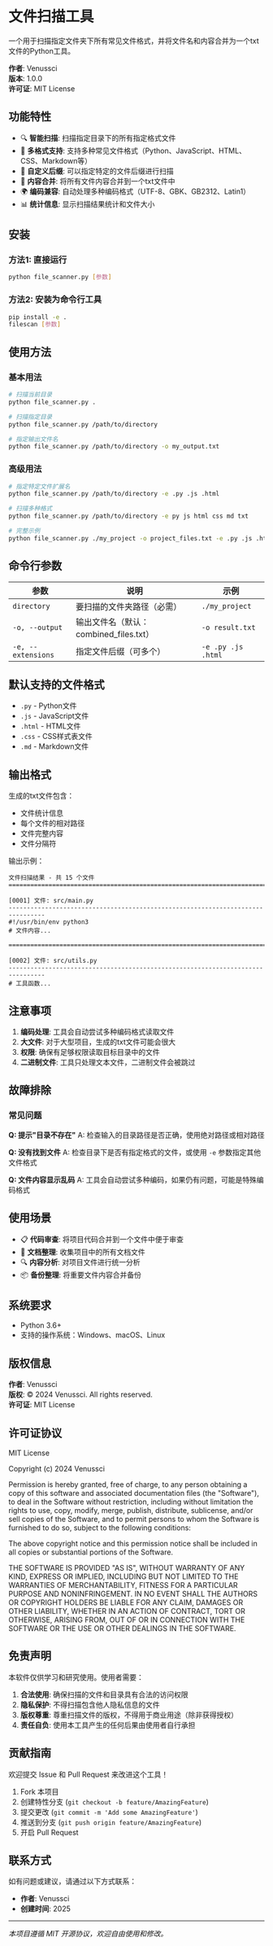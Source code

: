 # 文件扫描工具

一个用于扫描指定文件夹下所有常见文件格式，并将文件名和内容合并为一个txt文件的Python工具。

**作者**: Venussci  
**版本**: 1.0.0  
**许可证**: MIT License

## 功能特性

- 🔍 **智能扫描**: 扫描指定目录下的所有指定格式文件
- 📁 **多格式支持**: 支持多种常见文件格式（Python、JavaScript、HTML、CSS、Markdown等）
- 🔧 **自定义后缀**: 可以指定特定的文件后缀进行扫描
- 📝 **内容合并**: 将所有文件内容合并到一个txt文件中
- 🌍 **编码兼容**: 自动处理多种编码格式（UTF-8、GBK、GB2312、Latin1）
- 📊 **统计信息**: 显示扫描结果统计和文件大小

## 安装

### 方法1: 直接运行
```bash
python file_scanner.py [参数]
```

### 方法2: 安装为命令行工具
```bash
pip install -e .
filescan [参数]
```

## 使用方法

### 基本用法
```bash
# 扫描当前目录
python file_scanner.py .

# 扫描指定目录
python file_scanner.py /path/to/directory

# 指定输出文件名
python file_scanner.py /path/to/directory -o my_output.txt
```

### 高级用法
```bash
# 指定特定文件扩展名
python file_scanner.py /path/to/directory -e .py .js .html

# 扫描多种格式
python file_scanner.py /path/to/directory -e py js html css md txt

# 完整示例
python file_scanner.py ./my_project -o project_files.txt -e .py .js .html .css
```

## 命令行参数

| 参数 | 说明 | 示例 |
|------|------|------|
| `directory` | 要扫描的文件夹路径（必需） | `./my_project` |
| `-o, --output` | 输出文件名（默认：combined_files.txt） | `-o result.txt` |
| `-e, --extensions` | 指定文件后缀（可多个） | `-e .py .js .html` |

## 默认支持的文件格式

- `.py` - Python文件
- `.js` - JavaScript文件  
- `.html` - HTML文件
- `.css` - CSS样式表文件
- `.md` - Markdown文件

## 输出格式

生成的txt文件包含：
- 文件统计信息
- 每个文件的相对路径
- 文件完整内容
- 文件分隔符

输出示例：
```
文件扫描结果 - 共 15 个文件
================================================================================

[0001] 文件: src/main.py
--------------------------------------------------------------------------------
#!/usr/bin/env python3
# 文件内容...

================================================================================

[0002] 文件: src/utils.py
--------------------------------------------------------------------------------
# 工具函数...
```

## 注意事项

1. **编码处理**: 工具会自动尝试多种编码格式读取文件
2. **大文件**: 对于大型项目，生成的txt文件可能会很大
3. **权限**: 确保有足够权限读取目标目录中的文件
4. **二进制文件**: 工具只处理文本文件，二进制文件会被跳过

## 故障排除

### 常见问题

**Q: 提示"目录不存在"**
A: 检查输入的目录路径是否正确，使用绝对路径或相对路径

**Q: 没有找到文件**
A: 检查目录下是否有指定格式的文件，或使用 `-e` 参数指定其他文件格式

**Q: 文件内容显示乱码**
A: 工具会自动尝试多种编码，如果仍有问题，可能是特殊编码格式

## 使用场景

- 📋 **代码审查**: 将项目代码合并到一个文件中便于审查
- 📖 **文档整理**: 收集项目中的所有文档文件
- 🔍 **内容分析**: 对项目文件进行统一分析
- 📦 **备份整理**: 将重要文件内容合并备份

## 系统要求

- Python 3.6+
- 支持的操作系统：Windows、macOS、Linux

## 版权信息

**作者**: Venussci  
**版权**: © 2024 Venussci. All rights reserved.  
**许可证**: MIT License

## 许可证协议

MIT License

Copyright (c) 2024 Venussci

Permission is hereby granted, free of charge, to any person obtaining a copy
of this software and associated documentation files (the "Software"), to deal
in the Software without restriction, including without limitation the rights
to use, copy, modify, merge, publish, distribute, sublicense, and/or sell
copies of the Software, and to permit persons to whom the Software is
furnished to do so, subject to the following conditions:

The above copyright notice and this permission notice shall be included in all
copies or substantial portions of the Software.

THE SOFTWARE IS PROVIDED "AS IS", WITHOUT WARRANTY OF ANY KIND, EXPRESS OR
IMPLIED, INCLUDING BUT NOT LIMITED TO THE WARRANTIES OF MERCHANTABILITY,
FITNESS FOR A PARTICULAR PURPOSE AND NONINFRINGEMENT. IN NO EVENT SHALL THE
AUTHORS OR COPYRIGHT HOLDERS BE LIABLE FOR ANY CLAIM, DAMAGES OR OTHER
LIABILITY, WHETHER IN AN ACTION OF CONTRACT, TORT OR OTHERWISE, ARISING FROM,
OUT OF OR IN CONNECTION WITH THE SOFTWARE OR THE USE OR OTHER DEALINGS IN THE
SOFTWARE.

## 免责声明

本软件仅供学习和研究使用。使用者需要：

1. **合法使用**: 确保扫描的文件和目录具有合法的访问权限
2. **隐私保护**: 不得扫描包含他人隐私信息的文件
3. **版权尊重**: 尊重扫描文件的版权，不得用于商业用途（除非获得授权）
4. **责任自负**: 使用本工具产生的任何后果由使用者自行承担

## 贡献指南

欢迎提交 Issue 和 Pull Request 来改进这个工具！

1. Fork 本项目
2. 创建特性分支 (`git checkout -b feature/AmazingFeature`)
3. 提交更改 (`git commit -m 'Add some AmazingFeature'`)
4. 推送到分支 (`git push origin feature/AmazingFeature`)
5. 开启 Pull Request

## 联系方式

如有问题或建议，请通过以下方式联系：

- **作者**: Venussci
- **创建时间**: 2025

---

*本项目遵循 MIT 开源协议，欢迎自由使用和修改。*
